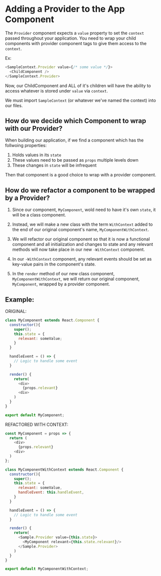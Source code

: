 
# Adding a Provider to the App Component

The `Provider` component expects a `value` property to set the `context` passed throughout your application. 
You need to wrap your child components with provider component tags to give them access to the `context`.


Ex:
```javascript
<SampleContext.Provider value={/* some value */}>
  <ChildComponent />
</SampleContext.Provider>
```

Now, our ChildComponent and ALL of it's children will have the ability to access whatever is stored under `value` via `context`.

We must import `SampleContext` (or whatever we've named the context) into our files.







## How do we decide which Component to wrap with our Provider?

When building our application, if we find a component which has the follwoing properties:

1. Holds values in its `state`
2. These values need to be passed as `props` multiple levels down
3. These changes in `state` will be infrequent

Then that component is a good choice to wrap with a provider component.







## How do we refactor a component to be wrapped by a Provider?

1. Since our component, `MyComponent`, wold need to have it's own `state`, it will be a class component.

2. Instead, we will make a new class with the term `WithContext` added to the end of our original component's name,  `MyComponentWithContext`.

3. We will refactor our original component so that it is now a functional component and all initialization and changes to state and any relevant methods will now take place in our new `-WithContext` component.

4. In our `-WithContext` component, any relevant events should be set as key-value pairs in the component's state.

4. In the `render` method of our new class component, `MyComponentWithContext`, we will return our original component, `MyComponent`, wrapped by a provider component.






## Example:

ORIGINAL:

  ```javascript
  class MyComponent extends React.Component {
    constructor(){
      super();
      this.state = {
        relevant: someValue;
      }
    }

    handleEvent = () => {
      // Logic to handle some event
    }

    render() {
      return(
        <div>
          {props.relevant}
        <div>
      )
    }
  }

  export default MyComponent;
  ```




REFACTORED WITH CONTEXT:

  ```javascript
  const MyComponent = props => {
    return (
      <div>
        {props.relevant}
      <div>
    )
  };

  class MyComponentWithContext extends React.Component {
    constructor(){
      super();
      this.state = {
        relevant: someValue,
        handleEvent: this.handleEvent,
      }
    }

    handleEvent = () => {
      // Logic to handle some event
    }

    render() {
      return(
        <Sample.Provider value={this.state}>
          <MyComponent relevant={this.state.relevant}/>
        </Sample.Provider>
      )
    }
  }

  export default MyComponentWithContext;

  ```